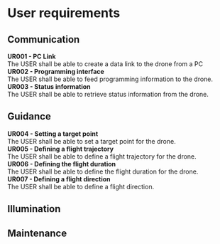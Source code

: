 # User requirements
## Communication
**UR001 - PC Link**  
The USER shall be able to create a data link to the drone from a PC  
**UR002 - Programming interface**  
The USER shall be able to feed programming information to the drone.  
**UR003 - Status information**  
The USER shall be able to retrieve status information from the drone.  

## Guidance
**UR004 - Setting a target point**  
The USER shall be able to set a target point for the drone.  
**UR005 - Defining a flight trajectory**  
The USER shall be able to define a flight trajectory for the drone.  
**UR006 - Defining the flight duration**  
The USER shall be able to define the flight duration for the drone.  
**UR007 - Defining a flight direction**  
The USER shall be able to define a flight direction.  

## Illumination

## Maintenance
